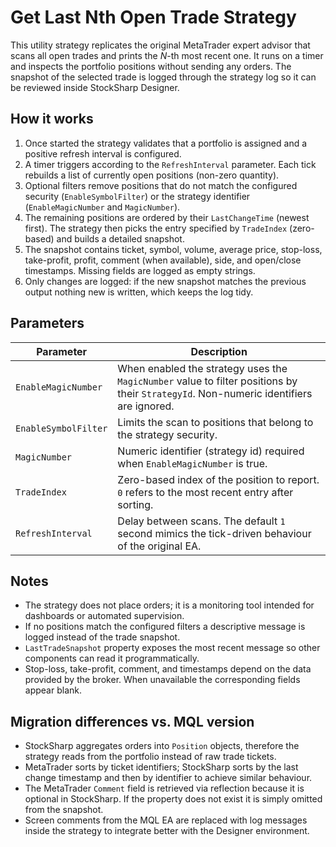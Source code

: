 # Get Last Nth Open Trade Strategy

This utility strategy replicates the original MetaTrader expert advisor that scans all open trades and prints the *N*-th most recent one. It runs on a timer and inspects the portfolio positions without sending any orders. The snapshot of the selected trade is logged through the strategy log so it can be reviewed inside StockSharp Designer.

## How it works

1. Once started the strategy validates that a portfolio is assigned and a positive refresh interval is configured.
2. A timer triggers according to the `RefreshInterval` parameter. Each tick rebuilds a list of currently open positions (non-zero quantity).
3. Optional filters remove positions that do not match the configured security (`EnableSymbolFilter`) or the strategy identifier (`EnableMagicNumber` and `MagicNumber`).
4. The remaining positions are ordered by their `LastChangeTime` (newest first). The strategy then picks the entry specified by `TradeIndex` (zero-based) and builds a detailed snapshot.
5. The snapshot contains ticket, symbol, volume, average price, stop-loss, take-profit, profit, comment (when available), side, and open/close timestamps. Missing fields are logged as empty strings.
6. Only changes are logged: if the new snapshot matches the previous output nothing new is written, which keeps the log tidy.

## Parameters

| Parameter | Description |
|-----------|-------------|
| `EnableMagicNumber` | When enabled the strategy uses the `MagicNumber` value to filter positions by their `StrategyId`. Non-numeric identifiers are ignored. |
| `EnableSymbolFilter` | Limits the scan to positions that belong to the strategy security. |
| `MagicNumber` | Numeric identifier (strategy id) required when `EnableMagicNumber` is true. |
| `TradeIndex` | Zero-based index of the position to report. `0` refers to the most recent entry after sorting. |
| `RefreshInterval` | Delay between scans. The default `1` second mimics the tick-driven behaviour of the original EA. |

## Notes

- The strategy does not place orders; it is a monitoring tool intended for dashboards or automated supervision.
- If no positions match the configured filters a descriptive message is logged instead of the trade snapshot.
- `LastTradeSnapshot` property exposes the most recent message so other components can read it programmatically.
- Stop-loss, take-profit, comment, and timestamps depend on the data provided by the broker. When unavailable the corresponding fields appear blank.

## Migration differences vs. MQL version

- StockSharp aggregates orders into `Position` objects, therefore the strategy reads from the portfolio instead of raw trade tickets.
- MetaTrader sorts by ticket identifiers; StockSharp sorts by the last change timestamp and then by identifier to achieve similar behaviour.
- The MetaTrader `Comment` field is retrieved via reflection because it is optional in StockSharp. If the property does not exist it is simply omitted from the snapshot.
- Screen comments from the MQL EA are replaced with log messages inside the strategy to integrate better with the Designer environment.
